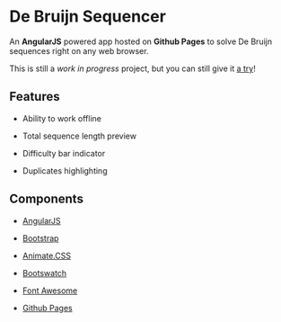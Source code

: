 # De Bruijn Sequencer

An **AngularJS** powered app hosted on **Github Pages** to solve De Bruijn sequences right on any web browser.

This is still a *work in progress* project, but you can still give it [a try](https://sm2g.github.io/de-bruijn-sequencer/)!

## Features

* Ability to work offline

* Total sequence length preview

* Difficulty bar indicator

* Duplicates highlighting

## Components

* [AngularJS](https://angularjs.org)

* [Bootstrap](http://getbootstrap.com)

* [Animate.CSS](https://daneden.github.io/animate.css/)

* [Bootswatch](http://bootswatch.com)

* [Font Awesome](http://fontawesome.io/)

* [Github Pages](https://pages.github.com/)
